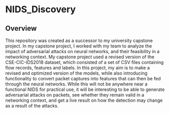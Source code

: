 # NIDS_Discovery

## Overview

This repository was created as a successor to my university capstone project. In my capstone project, I worked with my team to analyze the impact of adversarial attacks on neural networks, and their feasibility in a networking context. My capstone project used a revised version of the CSE-CIC-IDS2018 dataset, which consisted of a set of CSV files containing flow records, features and labels. In this project, my aim is to make a revised and optimized version of the models, while also introducing functionality to convert packet captures into features that can then be fed through the neural networks. While this will not be anywhere near a functional NIDS for practical use, it will be interesting to be able to generate adversarial attacks on packets, see whether they remain valid in a networking context, and get a live result on how the detection may change as a result of the attacks.